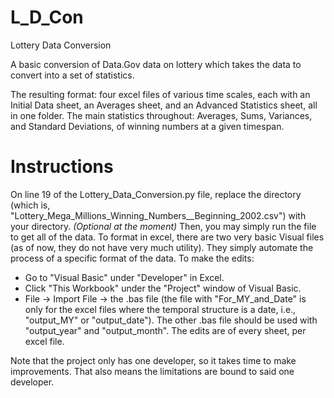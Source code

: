 # L_D_Con
Lottery Data Conversion

A basic conversion of Data.Gov data on lottery which takes the data to convert into a set of statistics.

The resulting format: four excel files of various time scales, each with an Initial Data sheet, an Averages sheet, and an Advanced Statistics sheet, all in one folder.
The main statistics throughout: Averages, Sums, Variances, and Standard Deviations, of winning numbers at a given timespan.

# Instructions

On line 19 of the Lottery_Data_Conversion.py file, replace the directory (which is, "Lottery_Mega_Millions_Winning_Numbers__Beginning_2002.csv") with
your directory. 
_(Optional at the moment)_ 
Then, you may simply run the file to get all of the data.
To format in excel, there are two very basic Visual files (as of now, they do not have very much utility). They simply automate the process of a specific
format of the data. 
To make the edits:
- Go to "Visual Basic" under "Developer" in Excel.
- Click "This Workbook" under the "Project" window of Visual Basic.
- File -> Import File -> the .bas file (the file with "For_MY_and_Date" is only for the excel files where the temporal structure is a date, i.e., "output_MY" or "output_date"). The other .bas file should be used with "output_year" and "output_month".
The edits are of every sheet, per excel file.

Note that the project only has one developer, so it takes time to make improvements. That also means the limitations are bound to said one developer.
